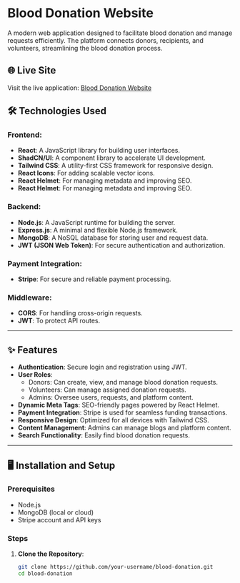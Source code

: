 # Blood Donation Website

A modern web application designed to facilitate blood donation and manage requests efficiently. The platform connects donors, recipients, and volunteers, streamlining the blood donation process.

## 🌐 Live Site

Visit the live application: [Blood Donation Website](https://your-live-site-url.com)

## 🛠️ Technologies Used

### Frontend:

- **React**: A JavaScript library for building user interfaces.
- **ShadCN/UI**: A component library to accelerate UI development.
- **Tailwind CSS**: A utility-first CSS framework for responsive design.
- **React Icons**: For adding scalable vector icons.
- **React Helmet**: For managing metadata and improving SEO.
- **React Helmet**: For managing metadata and improving SEO.

### Backend:

- **Node.js**: A JavaScript runtime for building the server.
- **Express.js**: A minimal and flexible Node.js framework.
- **MongoDB**: A NoSQL database for storing user and request data.
- **JWT (JSON Web Token)**: For secure authentication and authorization.

### Payment Integration:

- **Stripe**: For secure and reliable payment processing.

### Middleware:

- **CORS**: For handling cross-origin requests.
- **JWT**: To protect API routes.

---

## ✨ Features

- **Authentication**: Secure login and registration using JWT.
- **User Roles**:
  - Donors: Can create, view, and manage blood donation requests.
  - Volunteers: Can manage assigned donation requests.
  - Admins: Oversee users, requests, and platform content.
- **Dynamic Meta Tags**: SEO-friendly pages powered by React Helmet.
- **Payment Integration**: Stripe is used for seamless funding transactions.
- **Responsive Design**: Optimized for all devices with Tailwind CSS.
- **Content Management**: Admins can manage blogs and platform content.
- **Search Functionality**: Easily find blood donation requests.

---

## 🖥️ Installation and Setup

### Prerequisites

- Node.js
- MongoDB (local or cloud)
- Stripe account and API keys

### Steps

1. **Clone the Repository**:
   ```bash
   git clone https://github.com/your-username/blood-donation.git
   cd blood-donation
   ```
